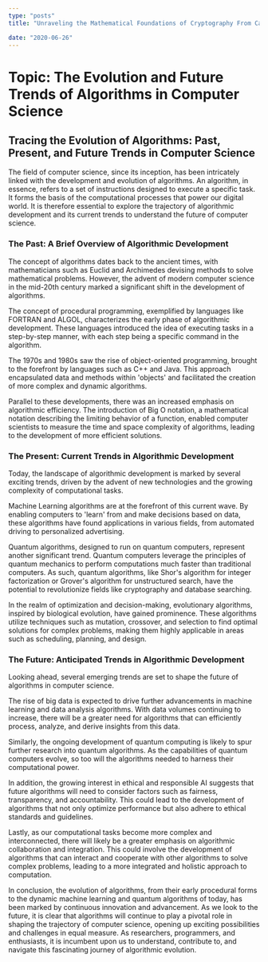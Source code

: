 ```yaml
---
type: "posts"
title: "Unraveling the Mathematical Foundations of Cryptography From Caesar Cipher to RSA"

date: "2020-06-26"
---
```


# Topic: The Evolution and Future Trends of Algorithms in Computer Science

## Tracing the Evolution of Algorithms: Past, Present, and Future Trends in Computer Science

The field of computer science, since its inception, has been intricately linked with the development and evolution of algorithms. An algorithm, in essence, refers to a set of instructions designed to execute a specific task. It forms the basis of the computational processes that power our digital world. It is therefore essential to explore the trajectory of algorithmic development and its current trends to understand the future of computer science.

### The Past: A Brief Overview of Algorithmic Development

The concept of algorithms dates back to the ancient times, with mathematicians such as Euclid and Archimedes devising methods to solve mathematical problems. However, the advent of modern computer science in the mid-20th century marked a significant shift in the development of algorithms.

The concept of procedural programming, exemplified by languages like FORTRAN and ALGOL, characterizes the early phase of algorithmic development. These languages introduced the idea of executing tasks in a step-by-step manner, with each step being a specific command in the algorithm.

The 1970s and 1980s saw the rise of object-oriented programming, brought to the forefront by languages such as C++ and Java. This approach encapsulated data and methods within 'objects' and facilitated the creation of more complex and dynamic algorithms.

Parallel to these developments, there was an increased emphasis on algorithmic efficiency. The introduction of Big O notation, a mathematical notation describing the limiting behavior of a function, enabled computer scientists to measure the time and space complexity of algorithms, leading to the development of more efficient solutions.

### The Present: Current Trends in Algorithmic Development

Today, the landscape of algorithmic development is marked by several exciting trends, driven by the advent of new technologies and the growing complexity of computational tasks.

Machine Learning algorithms are at the forefront of this current wave. By enabling computers to 'learn' from and make decisions based on data, these algorithms have found applications in various fields, from automated driving to personalized advertising.

Quantum algorithms, designed to run on quantum computers, represent another significant trend. Quantum computers leverage the principles of quantum mechanics to perform computations much faster than traditional computers. As such, quantum algorithms, like Shor's algorithm for integer factorization or Grover's algorithm for unstructured search, have the potential to revolutionize fields like cryptography and database searching.

In the realm of optimization and decision-making, evolutionary algorithms, inspired by biological evolution, have gained prominence. These algorithms utilize techniques such as mutation, crossover, and selection to find optimal solutions for complex problems, making them highly applicable in areas such as scheduling, planning, and design.

### The Future: Anticipated Trends in Algorithmic Development

Looking ahead, several emerging trends are set to shape the future of algorithms in computer science.

The rise of big data is expected to drive further advancements in machine learning and data analysis algorithms. With data volumes continuing to increase, there will be a greater need for algorithms that can efficiently process, analyze, and derive insights from this data.

Similarly, the ongoing development of quantum computing is likely to spur further research into quantum algorithms. As the capabilities of quantum computers evolve, so too will the algorithms needed to harness their computational power.

In addition, the growing interest in ethical and responsible AI suggests that future algorithms will need to consider factors such as fairness, transparency, and accountability. This could lead to the development of algorithms that not only optimize performance but also adhere to ethical standards and guidelines.

Lastly, as our computational tasks become more complex and interconnected, there will likely be a greater emphasis on algorithmic collaboration and integration. This could involve the development of algorithms that can interact and cooperate with other algorithms to solve complex problems, leading to a more integrated and holistic approach to computation.

In conclusion, the evolution of algorithms, from their early procedural forms to the dynamic machine learning and quantum algorithms of today, has been marked by continuous innovation and advancement. As we look to the future, it is clear that algorithms will continue to play a pivotal role in shaping the trajectory of computer science, opening up exciting possibilities and challenges in equal measure. As researchers, programmers, and enthusiasts, it is incumbent upon us to understand, contribute to, and navigate this fascinating journey of algorithmic evolution.

